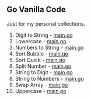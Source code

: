 ## Go Vanilla Code

Just for my personal collections.

1. Digit to String - [main.go](digit-to-str/main.go)
2. Lowercase - [main.go](lowercase/main.go)
3. Numbers to String - [main.go](numbers-to-str/main.go)
4. Sort Bubble - [main.go](sort-bubble/main.go)
5. Sort Quick - [main.go](sort-quick/main.go)
6. Split Number - [main.go](split-numbers/main.go)
7. String to Digit - [main.go](str-to-digit/main.go)
8. String to Numbers - [main.go](str-to-numbers/main.go)
9. Swap Array - [main.go](swap-array/main.go)
10. Uppercase - [main.go](uppercase/main.go)
